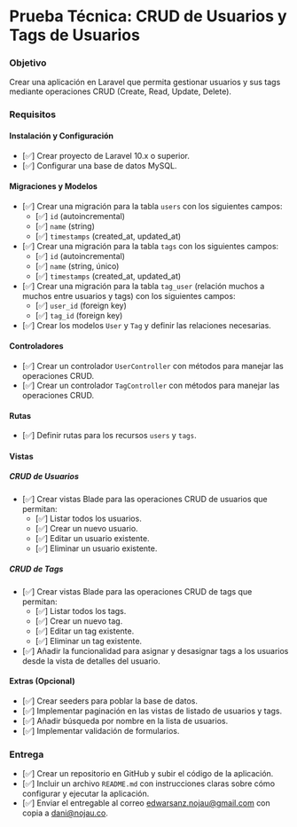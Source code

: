 # Prueba Técnica: CRUD de Usuarios y Tags de Usuarios

### Objetivo
Crear una aplicación en Laravel que permita gestionar usuarios y sus tags mediante operaciones CRUD (Create, Read, Update, Delete).

### Requisitos

#### Instalación y Configuración
- [✅] Crear proyecto de Laravel 10.x o superior.
- [✅] Configurar una base de datos MySQL.

#### Migraciones y Modelos
- [✅] Crear una migración para la tabla `users` con los siguientes campos:
  - [✅] `id` (autoincremental)
  - [✅] `name` (string)
  - [✅] `timestamps` (created_at, updated_at)
- [✅] Crear una migración para la tabla `tags` con los siguientes campos:
  - [✅] `id` (autoincremental)
  - [✅] `name` (string, único)
  - [✅] `timestamps` (created_at, updated_at)
- [✅] Crear una migración para la tabla `tag_user` (relación muchos a muchos entre usuarios y tags) con los siguientes campos:
  - [✅] `user_id` (foreign key)
  - [✅] `tag_id` (foreign key)
- [✅] Crear los modelos `User` y `Tag` y definir las relaciones necesarias.

#### Controladores
- [✅] Crear un controlador `UserController` con métodos para manejar las operaciones CRUD.
- [✅] Crear un controlador `TagController` con métodos para manejar las operaciones CRUD.

#### Rutas
- [✅] Definir rutas para los recursos `users` y `tags`.

#### Vistas

##### CRUD de Usuarios
- [✅] Crear vistas Blade para las operaciones CRUD de usuarios que permitan:
  - [✅] Listar todos los usuarios.
  - [✅] Crear un nuevo usuario.
  - [✅] Editar un usuario existente.
  - [✅] Eliminar un usuario existente.

##### CRUD de Tags
- [✅] Crear vistas Blade para las operaciones CRUD de tags que permitan:
  - [✅] Listar todos los tags.
  - [✅] Crear un nuevo tag.
  - [✅] Editar un tag existente.
  - [✅] Eliminar un tag existente.
- [✅] Añadir la funcionalidad para asignar y desasignar tags a los usuarios desde la vista de detalles del usuario.

#### Extras (Opcional)
- [✅] Crear seeders para poblar la base de datos.
- [✅] Implementar paginación en las vistas de listado de usuarios y tags.
- [✅] Añadir búsqueda por nombre en la lista de usuarios.
- [✅] Implementar validación de formularios.

### Entrega
- [✅] Crear un repositorio en GitHub y subir el código de la aplicación.
- [✅] Incluir un archivo `README.md` con instrucciones claras sobre cómo configurar y ejecutar la aplicación.
- [✅] Enviar el entregable al correo edwarsanz.nojau@gmail.com con copia a dani@nojau.co.
